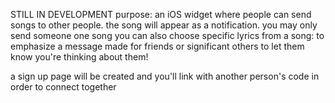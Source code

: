 STILL IN DEVELOPMENT
purpose: an iOS widget where people can send songs to other people. the song will appear as a notification.
you may only send someone one song
you can also choose specific lyrics from a song: to emphasize a message
made for friends or significant others to let them know you're thinking about them!

a sign up page will be created and you'll link with another person's code in order to connect together

